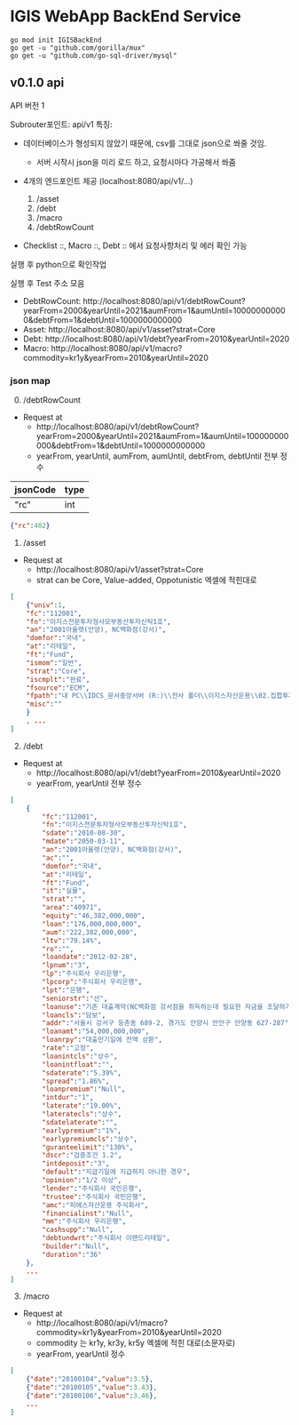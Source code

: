 # IGIS WebApp BackEnd Service

```
go mod init IGISBackEnd
go get -u "github.com/gorilla/mux"
go get -u "github.com/go-sql-driver/mysql"
```

## v0.1.0 api
<p>

API 버전 1

Subrouter포인트: api/v1
특징:
- 데이터베이스가 형성되지 않았기 때문에, csv를 그대로 json으로 쏴줄 것임. 
  - 서버 시작시 json을 미리 로드 하고, 요청시마다 가공해서 쏴줌
- 4개의 엔드포인트 제공 (localhost:8080/api/v1/...)
  1. /asset
  2. /debt
  3. /macro
  4. /debtRowCount

- Checklist ::, Macro ::, Debt :: 에서 요청사항처리 및 에러 확인 가능

실행 후 python으로 확인작업

</p>

실행 후 Test 주소 모음

* DebtRowCount: http://localhost:8080/api/v1/debtRowCount?yearFrom=2000&yearUntil=2021&aumFrom=1&aumUntil=100000000000&debtFrom=1&debtUntil=1000000000000
* Asset: http://localhost:8080/api/v1/asset?strat=Core
* Debt: http://localhost:8080/api/v1/debt?yearFrom=2010&yearUntil=2020
* Macro: http://localhost:8080/api/v1/macro?commodity=kr1y&yearFrom=2010&yearUntil=2020


### json map

0. /debtRowCount

* Request at 
  * http://localhost:8080/api/v1/debtRowCount?yearFrom=2000&yearUntil=2021&aumFrom=1&aumUntil=100000000000&debtFrom=1&debtUntil=1000000000000
  * yearFrom, yearUntil, aumFrom, aumUntil, debtFrom, debtUntil 전부 정수

| jsonCode | type | 
|----------|------|
| "rc"   |  int  |

```json
{"rc":402}
```


1. /asset

* Request at
  * http://localhost:8080/api/v1/asset?strat=Core
  * strat can be Core, Value-added, Oppotunistic 엑셀에 적힌대로

```json
[
    {"univ":1,
    "fc":"112001",
    "fn":"이지스전문투자형사모부동산투자신탁1호",
    "an":"2001아울렛(안양), NC백화점(강서)",
    "domfor":"국내",
    "at":"리테일",
    "ft":"Fund",
    "ismom":"일반",
    "strat":"Core",
    "iscmplt":"완료",
    "fsource":"ECM",
    "fpath":"내 PC\\IDCS_문서중앙서버 (R:)\\전사 폴더\\이지스자산운용\\02.집합투자기구\\제01호(강서NC)-AMC변경\\계약서\\안양점추가매입계약서\\대출계약서",
    "misc":""
    }
    , ... 
]
```

2. /debt

* Request at
  * http://localhost:8080/api/v1/debt?yearFrom=2010&yearUntil=2020
  * yearFrom, yearUntil 전부 정수

```json
[
    {
        "fc":"112001",
        "fn":"이지스전문투자형사모부동산투자신탁1호",
        "sdate":"2010-08-30",
        "mdate":"2050-03-11",
        "an":"2001아울렛(안양), NC백화점(강서)",
        "ac":"",
        "domfor":"국내",
        "at":"리테일",
        "ft":"Fund",
        "it":"실물",
        "strat":"",
        "area":"40971",
        "equity":"46,382,000,000",
        "loan":"176,000,000,000",
        "aum":"222,382,000,000",
        "ltv":"79.14%",
        "ro":"",
        "loandate":"2012-02-28",
        "lpnum":"3",
        "lp":"주식회사 우리은행",
        "lpcorp":"주식회사 우리은행",
        "lpt":"은행",
        "seniorstr":"선",
        "loanuse":"기존 대출계약(NC백화점 강서점을 취득하는데 필요한 자금을 조달하기 위하여 차주가 본건 투자신탁의 신탁업자의 자격으로 2010년 8월 30일 강서이랜드리테일제일차유한회사 등과 체결한 대출약정)에 따라 차주가 본건 투자신탁의 신탁업자의 자격으로 부담하고 있는 대출원리금의 채무의 상환(970 억원) 및 2001아울렛 안양점의 취득자금 및 운영자금의 조달(270 억원)",
        "loancls":"담보",
        "addr":"서울시 강서구 등촌동 689-2, 경기도 안양시 만안구 안양동 627-287",
        "loanamt":"54,000,000,000",
        "loanrpy":"대출만기일에 전액 상환",
        "rate":"고정",
        "loanintcls":"상수",
        "loanintfloat":"",
        "sdaterate":"5.39%",
        "spread":"1.86%",
        "loanpremium":"Null",
        "intdur":"1",
        "laterate":"19.00%",
        "lateratecls":"상수",
        "sdatelaterate":"",
        "earlypremium":"1%",
        "earlypremiumcls":"상수",
        "guranteelimit":"130%",
        "dscr":"검증조건 1.2",
        "intdeposit":"3",
        "default":"지급기일에 지급하지 아니한 경우",
        "opinion":"1/2 이상",
        "lender":"주식회사 국민은행",
        "trustee":"주식회사 국민은행",
        "amc":"피에스자산운용 주식회사",
        "financialinst":"Null",
        "mm":"주식회사 우리은행",
        "cashsupp":"Null",
        "debtundwrt":"주식회사 이랜드리테일",
        "builder":"Null",
        "duration":"36"
    }, 
    ...
]
```


3. /macro

* Request at
  * http://localhost:8080/api/v1/macro?commodity=kr1y&yearFrom=2010&yearUntil=2020
  * commodity 는 kr1y, kr3y, kr5y 엑셀에 적힌 대로(소문자로)
  * yearFrom, yearUntil 정수

```json
[
    {"date":"20100104","value":3.5},
    {"date":"20100105","value":3.43},
    {"date":"20100106","value":3.46},
    ...
]

```